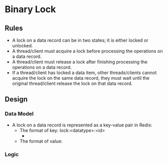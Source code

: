 # Binary Lock

## Rules
- A lock on a data record can be in two states; it is either locked or unlocked.
- A thread/client must acquire a lock before processing the operations on a data record.
- A thread/client must release a lock after finishing processing the operations on a data record.
- If a thread/client has locked a data item, other threads/clients cannot acquire the lock on the same data record, they must wait until the original thread/client release the lock on that data record.

## Design
### Data Model
- A lock on a data record is represented as a key-value pair in Redis:
    - The format of key: lock:\<datatype\>:\<id\>
       - <datatype>
    - The format of value: <identifier>

### Logic
